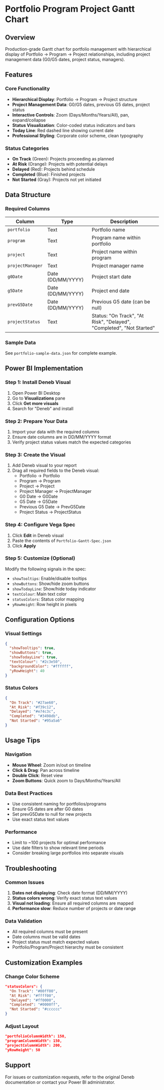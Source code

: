 # Portfolio Program Project Gantt Chart

## Overview
Production-grade Gantt chart for portfolio management with hierarchical display of Portfolio → Program → Project relationships, including project management data (G0/G5 dates, project status, managers).

## Features

### Core Functionality
- **Hierarchical Display**: Portfolio → Program → Project structure
- **Project Management Data**: G0/G5 dates, previous G5 dates, project status
- **Interactive Controls**: Zoom (Days/Months/Years/All), pan, expand/collapse
- **Status Visualization**: Color-coded status indicators and bars
- **Today Line**: Red dashed line showing current date
- **Professional Styling**: Corporate color scheme, clean typography

### Status Categories
- **On Track** (Green): Projects proceeding as planned
- **At Risk** (Orange): Projects with potential delays
- **Delayed** (Red): Projects behind schedule
- **Completed** (Blue): Finished projects
- **Not Started** (Gray): Projects not yet initiated

## Data Structure

### Required Columns
| Column | Type | Description |
|--------|------|-------------|
| `portfolio` | Text | Portfolio name |
| `program` | Text | Program name within portfolio |
| `project` | Text | Project name within program |
| `projectManager` | Text | Project manager name |
| `g0Date` | Date (DD/MM/YYYY) | Project start date |
| `g5Date` | Date (DD/MM/YYYY) | Project end date |
| `prevG5Date` | Date (DD/MM/YYYY) | Previous G5 date (can be null) |
| `projectStatus` | Text | Status: "On Track", "At Risk", "Delayed", "Completed", "Not Started" |

### Sample Data
See `portfolio-sample-data.json` for complete example.

## Power BI Implementation

### Step 1: Install Deneb Visual
1. Open Power BI Desktop
2. Go to **Visualizations** pane
3. Click **Get more visuals**
4. Search for "Deneb" and install

### Step 2: Prepare Your Data
1. Import your data with the required columns
2. Ensure date columns are in DD/MM/YYYY format
3. Verify project status values match the expected categories

### Step 3: Create the Visual
1. Add Deneb visual to your report
2. Drag all required fields to the Deneb visual:
   - Portfolio → Portfolio
   - Program → Program  
   - Project → Project
   - Project Manager → ProjectManager
   - G0 Date → G0Date
   - G5 Date → G5Date
   - Previous G5 Date → PrevG5Date
   - Project Status → ProjectStatus

### Step 4: Configure Vega Spec
1. Click **Edit** in Deneb visual
2. Paste the contents of `Portfolio-Gantt-Spec.json`
3. Click **Apply**

### Step 5: Customize (Optional)
Modify the following signals in the spec:
- `showTooltips`: Enable/disable tooltips
- `showButtons`: Show/hide zoom buttons
- `showTodayLine`: Show/hide today indicator
- `textColour`: Main text color
- `statusColors`: Status color mapping
- `yRowHeight`: Row height in pixels

## Configuration Options

### Visual Settings
```json
{
  "showTooltips": true,
  "showButtons": true, 
  "showTodayLine": true,
  "textColour": "#2c3e50",
  "backgroundColor": "#ffffff",
  "yRowHeight": 40
}
```

### Status Colors
```json
{
  "On Track": "#27ae60",
  "At Risk": "#f39c12",
  "Delayed": "#e74c3c", 
  "Completed": "#3498db",
  "Not Started": "#95a5a6"
}
```

## Usage Tips

### Navigation
- **Mouse Wheel**: Zoom in/out on timeline
- **Click & Drag**: Pan across timeline
- **Double Click**: Reset view
- **Zoom Buttons**: Quick zoom to Days/Months/Years/All

### Data Best Practices
- Use consistent naming for portfolios/programs
- Ensure G5 dates are after G0 dates
- Set prevG5Date to null for new projects
- Use exact status text values

### Performance
- Limit to ~100 projects for optimal performance
- Use date filters to show relevant time periods
- Consider breaking large portfolios into separate visuals

## Troubleshooting

### Common Issues
1. **Dates not displaying**: Check date format (DD/MM/YYYY)
2. **Status colors wrong**: Verify exact status text values
3. **Visual not loading**: Ensure all required columns are mapped
4. **Performance slow**: Reduce number of projects or date range

### Data Validation
- All required columns must be present
- Date columns must be valid dates
- Project status must match expected values
- Portfolio/Program/Project hierarchy must be consistent

## Customization Examples

### Change Color Scheme
```json
"statusColors": {
  "On Track": "#00ff00",
  "At Risk": "#ffff00", 
  "Delayed": "#ff0000",
  "Completed": "#0000ff",
  "Not Started": "#cccccc"
}
```

### Adjust Layout
```json
"portfolioColumnWidth": 150,
"programColumnWidth": 150,
"projectColumnWidth": 200,
"yRowHeight": 50
```

## Support
For issues or customization requests, refer to the original Deneb documentation or contact your Power BI administrator. 